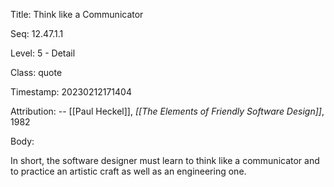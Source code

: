 Title:  Think like a Communicator

Seq:    12.47.1.1

Level:  5 - Detail

Class:  quote

Timestamp: 20230212171404

Attribution: -- [[Paul Heckel]], *[[The Elements of Friendly Software Design]]*, 1982

Body:

In short, the software designer must learn to think like a communicator and to practice an artistic craft as well as an engineering one.

